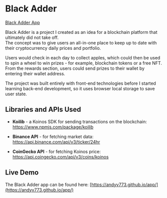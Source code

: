 # Black Adder

[Black Adder App](https://andyv773.github.io/app/)

Black Adder is a project I created as an idea for a blockchain platform that ultimately did not take off.  
The concept was to give users an all-in-one place to keep up to date with their cryptocurrency daily prices and portfolio.

Users would check in each day to collect apples, which could then be used to spin a wheel to win prizes - for example, blockchain tokens or a free NFT. From the rewards section, users could send prizes to their wallet by entering their wallet address.

The project was built entirely with front-end technologies before I started learning back-end development, so it uses browser local storage to save user state.

## Libraries and APIs Used

- **Koilib** - a Koinos SDK for sending transactions on the blockchain:  
  https://www.npmjs.com/package/koilib

- **Binance API** - for fetching market data:  
  https://api.binance.com/api/v3/ticker/24hr

- **CoinGecko API** - for fetching Koinos price:  
  https://api.coingecko.com/api/v3/coins/koinos

## Live Demo

The Black Adder app can be found here:
[https://andyv773.github.io/app/](https://andyv773.github.io/app/)
